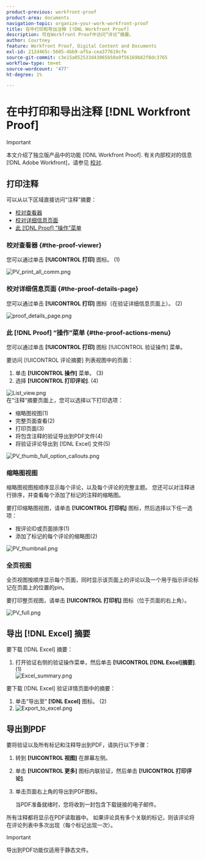 ```yaml
---
product-previous: workfront-proof
product-area: documents
navigation-topic: organize-your-work-workfront-proof
title: 在中打印和导出注释 [!DNL Workfront Proof]
description: 可在Workfront Proof中访问“评论”摘要。
author: Courtney
feature: Workfront Proof, Digital Content and Documents
exl-id: 212d465c-5605-4bb9-af5a-cea377619cfe
source-git-commit: c3e15a052533d43065b50a9f56169b82f8dc3765
workflow-type: tm+mt
source-wordcount: '477'
ht-degree: 1%

---
```


# 在中打印和导出注释 [!DNL Workfront Proof]

>[!IMPORTANT]
>
>本文介绍了独立版产品中的功能 [!DNL Workfront Proof]. 有关内部校对的信息 [!DNL Adobe Workfront]，请参见 [校对](../../../review-and-approve-work/proofing/proofing.md).

## 打印注释

可以从以下区域直接访问“注释”摘要：

* [校对查看器](#the-proof-viewer)
* [校对详细信息页面](#the-proof-details-page)
* [此 [!DNL Proof] “操作”菜单](#the-proof-actions-menu)

### 校对查看器 {#the-proof-viewer}

您可以通过单击 **[!UICONTROL 打印]** 图标。 (1)

![PV_print_all_comm.png](assets/pv-print-all-comm-350x158.png)

### 校对详细信息页面 {#the-proof-details-page}

您可以通过单击 **[!UICONTROL 打印]** 图标（在验证详细信息页面上）。 (2)

![proof_details_page.png](assets/proof-details-page-350x231.png)

### 此 [!DNL Proof] “操作”菜单 {#the-proof-actions-menu}

您可以通过单击 **[!UICONTROL 打印]** 图标 [!UICONTROL 验证操作] 菜单。

要访问 [!UICONTROL 评论摘要] 列表视图中的页面：

1. 单击 **[!UICONTROL 操作]** 菜单。 (3)
1. 选择 **[!UICONTROL 打印评论]**. (4)

![List_view.png](assets/list-view-350x155.png)\
在“注释”摘要页面上，您可以选择以下打印选项：

* 缩略图视图(1)
* 完整页面查看(2)
* 打印页面(3)
* 将包含注释的验证导出到PDF文件(4)
* 将验证评论导出到 [!DNL Excel] 文件(5)

![PV_thumb_full_option_callouts.png](assets/pv-thumb-full-option-callouts-350x154.png)

### 缩略图视图

缩略图视图按顺序显示每个评论，以及每个评论的完整主题。 您还可以对注释进行排序，并查看每个添加了标记的注释的缩略图。

要打印缩略图视图，请单击 **[!UICONTROL 打印机]** 图标，然后选择以下任一选项：

* 按评论ID或页面排序(1)
* 添加了标记的每个评论的缩略图(2)

![PV_thumbnail.png](assets/pv-thumbnail-350x290.png)

### 全页视图

全页视图按顺序显示每个页面，同时显示该页面上的评论以及一个用于指示评论标记在页面上的位置的pin。

要打印整页视图，请单击 **[!UICONTROL 打印机]** 图标（位于页面的右上角）。

![PV_full.png](assets/pv-full-350x347.png)

## 导出 [!DNL Excel] 摘要

要下载 [!DNL Excel] 摘要：

1. 打开验证右侧的验证操作菜单，然后单击 **[!UICONTROL [!DNL Excel]摘要]**. (1)\
   ![Excel_summary.png](assets/excel-summary-350x450.png)

要下载 [!DNL Excel] 验证详情页面中的摘要：

1. 单击“导出至” **[!DNL Excel]** 图标。 (2)
1. ![Export_to_excel.png](assets/export-to-excel-350x185.png)

## 导出到PDF

要将验证以及所有标记和注释导出到PDF，请执行以下步骤：

1. 转到 **[!UICONTROL 视图]** 在屏幕左侧。
1. 单击 **[!UICONTROL 更多]** 图标内联验证，然后单击 **[!UICONTROL 打印评论]**.

1. 单击页面右上角的导出到PDF图标。

   当PDF准备就绪时，您将收到一封包含下载链接的电子邮件。

所有注释都将显示在PDF读取器中。 如果评论具有多个关联的标记，则该评论将在评论列表中多次出现（每个标记出现一次）。

>[!IMPORTANT]
>
>导出到PDF功能仅适用于静态文件。
